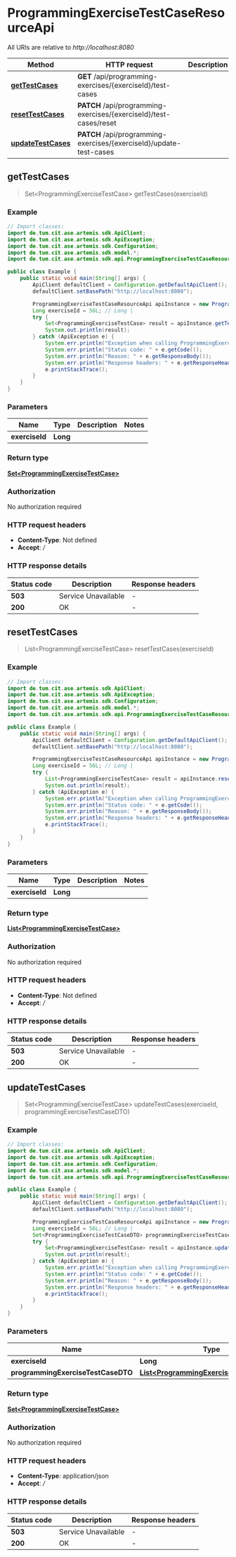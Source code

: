 # ProgrammingExerciseTestCaseResourceApi

All URIs are relative to *http://localhost:8080*

| Method | HTTP request | Description |
|------------- | ------------- | -------------|
| [**getTestCases**](ProgrammingExerciseTestCaseResourceApi.md#getTestCases) | **GET** /api/programming-exercises/{exerciseId}/test-cases |  |
| [**resetTestCases**](ProgrammingExerciseTestCaseResourceApi.md#resetTestCases) | **PATCH** /api/programming-exercises/{exerciseId}/test-cases/reset |  |
| [**updateTestCases**](ProgrammingExerciseTestCaseResourceApi.md#updateTestCases) | **PATCH** /api/programming-exercises/{exerciseId}/update-test-cases |  |



## getTestCases

> Set&lt;ProgrammingExerciseTestCase&gt; getTestCases(exerciseId)



### Example

```java
// Import classes:
import de.tum.cit.ase.artemis.sdk.ApiClient;
import de.tum.cit.ase.artemis.sdk.ApiException;
import de.tum.cit.ase.artemis.sdk.Configuration;
import de.tum.cit.ase.artemis.sdk.model.*;
import de.tum.cit.ase.artemis.sdk.api.ProgrammingExerciseTestCaseResourceApi;

public class Example {
    public static void main(String[] args) {
        ApiClient defaultClient = Configuration.getDefaultApiClient();
        defaultClient.setBasePath("http://localhost:8080");

        ProgrammingExerciseTestCaseResourceApi apiInstance = new ProgrammingExerciseTestCaseResourceApi(defaultClient);
        Long exerciseId = 56L; // Long | 
        try {
            Set<ProgrammingExerciseTestCase> result = apiInstance.getTestCases(exerciseId);
            System.out.println(result);
        } catch (ApiException e) {
            System.err.println("Exception when calling ProgrammingExerciseTestCaseResourceApi#getTestCases");
            System.err.println("Status code: " + e.getCode());
            System.err.println("Reason: " + e.getResponseBody());
            System.err.println("Response headers: " + e.getResponseHeaders());
            e.printStackTrace();
        }
    }
}
```

### Parameters


| Name | Type | Description  | Notes |
|------------- | ------------- | ------------- | -------------|
| **exerciseId** | **Long**|  | |

### Return type

[**Set&lt;ProgrammingExerciseTestCase&gt;**](ProgrammingExerciseTestCase.md)

### Authorization

No authorization required

### HTTP request headers

- **Content-Type**: Not defined
- **Accept**: */*

### HTTP response details
| Status code | Description | Response headers |
|-------------|-------------|------------------|
| **503** | Service Unavailable |  -  |
| **200** | OK |  -  |


## resetTestCases

> List&lt;ProgrammingExerciseTestCase&gt; resetTestCases(exerciseId)



### Example

```java
// Import classes:
import de.tum.cit.ase.artemis.sdk.ApiClient;
import de.tum.cit.ase.artemis.sdk.ApiException;
import de.tum.cit.ase.artemis.sdk.Configuration;
import de.tum.cit.ase.artemis.sdk.model.*;
import de.tum.cit.ase.artemis.sdk.api.ProgrammingExerciseTestCaseResourceApi;

public class Example {
    public static void main(String[] args) {
        ApiClient defaultClient = Configuration.getDefaultApiClient();
        defaultClient.setBasePath("http://localhost:8080");

        ProgrammingExerciseTestCaseResourceApi apiInstance = new ProgrammingExerciseTestCaseResourceApi(defaultClient);
        Long exerciseId = 56L; // Long | 
        try {
            List<ProgrammingExerciseTestCase> result = apiInstance.resetTestCases(exerciseId);
            System.out.println(result);
        } catch (ApiException e) {
            System.err.println("Exception when calling ProgrammingExerciseTestCaseResourceApi#resetTestCases");
            System.err.println("Status code: " + e.getCode());
            System.err.println("Reason: " + e.getResponseBody());
            System.err.println("Response headers: " + e.getResponseHeaders());
            e.printStackTrace();
        }
    }
}
```

### Parameters


| Name | Type | Description  | Notes |
|------------- | ------------- | ------------- | -------------|
| **exerciseId** | **Long**|  | |

### Return type

[**List&lt;ProgrammingExerciseTestCase&gt;**](ProgrammingExerciseTestCase.md)

### Authorization

No authorization required

### HTTP request headers

- **Content-Type**: Not defined
- **Accept**: */*

### HTTP response details
| Status code | Description | Response headers |
|-------------|-------------|------------------|
| **503** | Service Unavailable |  -  |
| **200** | OK |  -  |


## updateTestCases

> Set&lt;ProgrammingExerciseTestCase&gt; updateTestCases(exerciseId, programmingExerciseTestCaseDTO)



### Example

```java
// Import classes:
import de.tum.cit.ase.artemis.sdk.ApiClient;
import de.tum.cit.ase.artemis.sdk.ApiException;
import de.tum.cit.ase.artemis.sdk.Configuration;
import de.tum.cit.ase.artemis.sdk.model.*;
import de.tum.cit.ase.artemis.sdk.api.ProgrammingExerciseTestCaseResourceApi;

public class Example {
    public static void main(String[] args) {
        ApiClient defaultClient = Configuration.getDefaultApiClient();
        defaultClient.setBasePath("http://localhost:8080");

        ProgrammingExerciseTestCaseResourceApi apiInstance = new ProgrammingExerciseTestCaseResourceApi(defaultClient);
        Long exerciseId = 56L; // Long | 
        Set<ProgrammingExerciseTestCaseDTO> programmingExerciseTestCaseDTO = Arrays.asList(); // Set<ProgrammingExerciseTestCaseDTO> | 
        try {
            Set<ProgrammingExerciseTestCase> result = apiInstance.updateTestCases(exerciseId, programmingExerciseTestCaseDTO);
            System.out.println(result);
        } catch (ApiException e) {
            System.err.println("Exception when calling ProgrammingExerciseTestCaseResourceApi#updateTestCases");
            System.err.println("Status code: " + e.getCode());
            System.err.println("Reason: " + e.getResponseBody());
            System.err.println("Response headers: " + e.getResponseHeaders());
            e.printStackTrace();
        }
    }
}
```

### Parameters


| Name | Type | Description  | Notes |
|------------- | ------------- | ------------- | -------------|
| **exerciseId** | **Long**|  | |
| **programmingExerciseTestCaseDTO** | [**List&lt;ProgrammingExerciseTestCaseDTO&gt;**](ProgrammingExerciseTestCaseDTO.md)|  | |

### Return type

[**Set&lt;ProgrammingExerciseTestCase&gt;**](ProgrammingExerciseTestCase.md)

### Authorization

No authorization required

### HTTP request headers

- **Content-Type**: application/json
- **Accept**: */*

### HTTP response details
| Status code | Description | Response headers |
|-------------|-------------|------------------|
| **503** | Service Unavailable |  -  |
| **200** | OK |  -  |


